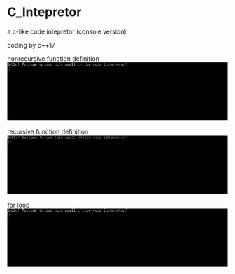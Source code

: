 # C_Intepretor
a c-like code intepretor (console version)

coding by c++17

nonrecursive function definition
![img](https://github.com/christoffel1989/C_Intepretor/blob/master/1.gif)

recursive function definition
![img](https://github.com/christoffel1989/C_Intepretor/blob/master/2.gif)

for loop
![img](https://github.com/christoffel1989/C_Intepretor/blob/master/3.gif)
